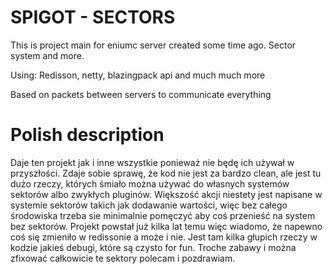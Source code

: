 # SPIGOT - SECTORS


This is project main for eniumc server created some time ago. Sector system and more.

Using: Redisson, netty, blazingpack api and much much more

Based on packets between servers to communicate everything

# Polish description

Daje ten projekt jak i inne wszystkie ponieważ nie będę ich używał w przyszłości. Zdaje sobie sprawę, że kod nie jest za bardzo clean, ale jest tu dużo rzeczy, których śmiało można używać do własnych systemów sektorów albo zwykłych pluginów. Większość akcji niestety jest napisane w systemie sektorów takich jak dodawanie wartości, więc bez całego środowiska trzeba sie minimalnie pomęczyć aby coś przenieść na system bez sektorów.
Projekt powstał już kilka lat temu więc wiadomo, że napewno coś się zmieniło w redissonie a może i nie. Jest tam kilka głupich rzeczy w kodzie jakieś debugi, które są czysto for fun. Troche zabawy i można zfixować całkowicie te sektory polecam i pozdrawiam.
